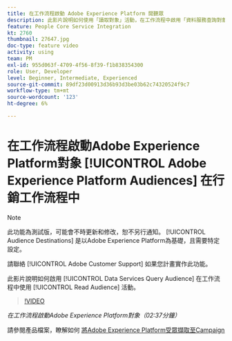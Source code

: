 ```yaml
---
title: 在工作流程啟動 Adobe Experience Platform 閱聽眾
description: 此影片說明如何使用「讀取對象」活動，在工作流程中啟用「資料服務查詢對象」。
feature: People Core Service Integration
kt: 2760
thumbnail: 27647.jpg
doc-type: feature video
activity: using
team: PM
exl-id: 955d063f-4709-4f56-8f39-f1b838354300
role: User, Developer
level: Beginner, Intermediate, Experienced
source-git-commit: 89df23d00913d36b93d3be03b62c74320524f9c7
workflow-type: tm+mt
source-wordcount: '123'
ht-degree: 6%

---
```


# 在工作流程啟動Adobe Experience Platform對象 [!UICONTROL Adobe Experience Platform Audiences] 在行銷工作流程中

>[!NOTE]
>
>此功能為測試版，可能會不時更新和修改，恕不另行通知。 [!UICONTROL Audience Destinations] 是以Adobe Experience Platform為基礎，且需要特定設定。
>
>請聯絡 [!UICONTROL Adobe Customer Support] 如果您計畫實作此功能。

此影片說明如何啟用 [!UICONTROL Data Services Query Audience] 在工作流程中使用 [!UICONTROL Read Audience] 活動。

>[!VIDEO](https://video.tv.adobe.com/v/27647?quality=12&learn=on)

*在工作流程啟動Adobe Experience Platform對象（02:37分鐘）*

請參閱產品檔案，瞭解如何 [將Adobe Experience Platform受眾擷取至Campaign](https://experienceleague.adobe.com/docs/campaign-standard/using/integrating-with-adobe-cloud/adobe-experience-platform/aep-sources-destinations/ingest-aep-data.html)
